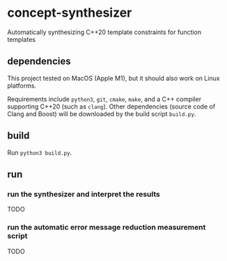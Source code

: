# concept-synthesizer
Automatically synthesizing C++20 template constraints for function templates

## dependencies

This project tested on MacOS (Apple M1), but it should also work on Linux platforms.

Requirements include `python3`, `git`, `cmake`, `make`, and a C++ compiler supporting C++20 (such as `clang`). Other dependencies (source code of Clang and Boost) will be downloaded by the build script `build.py`.

## build

Run `python3 build.py`.

## run

### run the synthesizer and interpret the results

TODO

### run the automatic error message reduction measurement script

TODO
